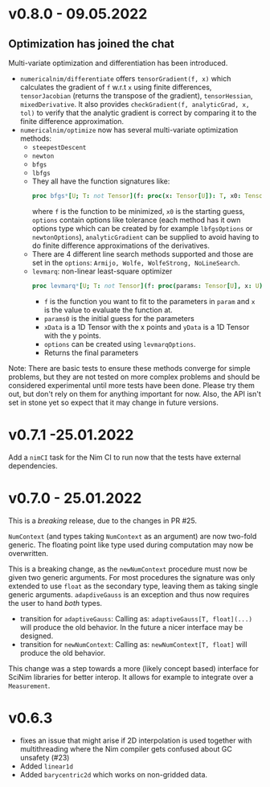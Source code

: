# v0.8.0 - 09.05.2022
## Optimization has joined the chat
Multi-variate optimization and differentiation has been introduced.

- `numericalnim/differentiate` offers `tensorGradient(f, x)` which calculates the gradient of `f` w.r.t `x` using finite differences, `tensorJacobian` (returns the transpose of the gradient), `tensorHessian`, `mixedDerivative`. It also provides `checkGradient(f, analyticGrad, x, tol)` to verify that the analytic gradient is correct by comparing it to the finite difference approximation.
- `numericalnim/optimize` now has several multi-variate optimization methods:
  - `steepestDescent`
  - `newton`
  - `bfgs`
  - `lbfgs`
  - They all have the function signatures like:
    ```nim
    proc bfgs*[U; T: not Tensor](f: proc(x: Tensor[U]): T, x0: Tensor[U], options: OptimOptions[U, StandardOptions] = bfgsOptions[U](), analyticGradient: proc(x: Tensor[U]): Tensor[T] = nil): Tensor[U]
    ```
    where `f` is the function to be minimized, `x0` is the starting guess, `options` contain options like tolerance (each method has it own options type which can be created by for example `lbfgsOptions` or `newtonOptions`), `analyticGradient` can be supplied to avoid having to do finite difference approximations of the derivatives.
  - There are 4 different line search methods supported and those are set in the `options`: `Armijo, Wolfe, WolfeStrong, NoLineSearch`.
  - `levmarq`: non-linear least-square optimizer
    ```nim
    proc levmarq*[U; T: not Tensor](f: proc(params: Tensor[U], x: U): T, params0: Tensor[U], xData: Tensor[U], yData: Tensor[T], options: OptimOptions[U, LevmarqOptions[U]] = levmarqOptions[U]()): Tensor[U]
    ```
    - `f` is the function you want to fit to the parameters in `param` and `x` is the value to evaluate the function at. 
    - `params0` is the initial guess for the parameters
    - `xData` is a 1D Tensor with the x points and `yData` is a 1D Tensor with the y points.
    - `options` can be created using `levmarqOptions`.
    - Returns the final parameters
  

Note: There are basic tests to ensure these methods converge for simple problems, but they are not tested on more complex problems and should be considered experimental until more tests have been done. Please try them out, but don't rely on them for anything important for now. Also, the API isn't set in stone yet so expect that it may change in future versions.


# v0.7.1 -25.01.2022

Add a `nimCI` task for the Nim CI to run now that the tests have external dependencies.

# v0.7.0 - 25.01.2022

This is a *breaking* release, due to the changes in PR #25.

`NumContext` (and types taking `NumContext` as an argument) are now
two-fold generic. The floating point like type used during
computation may now be overwritten.

This is a breaking change, as the `newNumContext` procedure must now
be given two generic arguments. For most procedures the signature
was only extended to use `float` as the secondary type, leaving them
as taking single generic arguments.
`adapdiveGauss` is an exception and thus now requires the user to
hand *both* types.

- transition for `adaptiveGauss`:
  Calling as: `adaptiveGauss[T, float](...)` will produce the old
  behavior. In the future a nicer interface may be designed.
- transition for `newNumContext`:
  Calling as: `newNumContext[T, float]` will produce the old behavior.

This change was a step towards a more (likely concept based) interface
for SciNim libraries for better interop. It allows for example to
integrate over a `Measurement`.

# v0.6.3

- fixes an issue that might arise if 2D interpolation is used together
  with multithreading where the Nim compiler gets confused about GC
  unsafety (#23)
- Added `linear1d`
- Added `barycentric2d` which works on non-gridded data.
